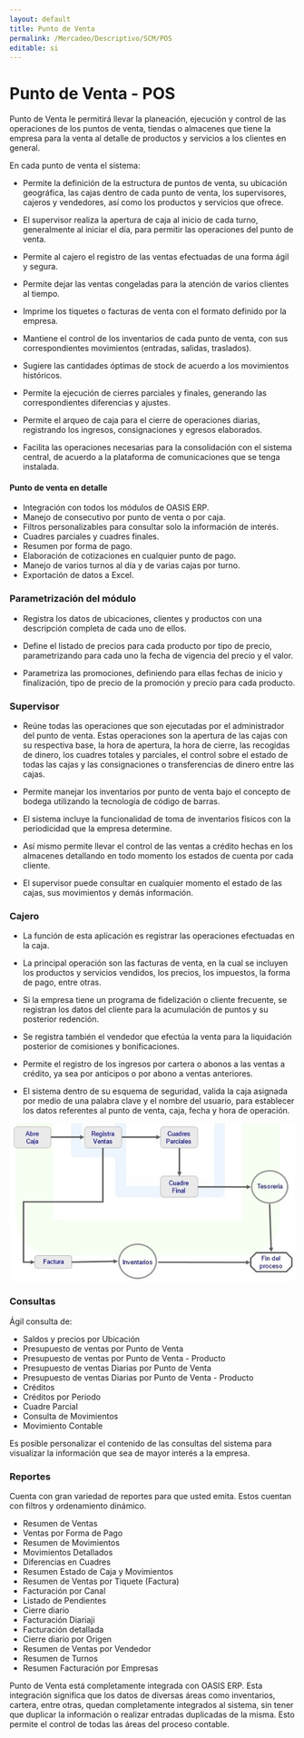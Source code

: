 ```yaml
---
layout: default
title: Punto de Venta
permalink: /Mercadeo/Descriptivo/SCM/POS
editable: si
---
```


# Punto de Venta - POS

Punto de Venta le permitirá llevar la planeación, ejecución y control  de las operaciones de los puntos de venta, tiendas o almacenes que tiene la empresa para la venta al detalle de productos y servicios a los clientes en general.  

En cada punto de venta el sistema:  

* Permite la definición de la estructura de puntos de venta, su ubicación geográfica, las cajas dentro de cada punto de venta, los supervisores, cajeros y vendedores, así como los productos y servicios que ofrece.  

* El supervisor realiza la apertura de caja al inicio de cada turno, generalmente al iniciar el día, para permitir las operaciones del punto de venta.  

* Permite al cajero el registro de las ventas efectuadas de una forma ágil y segura.  

* Permite dejar las ventas congeladas para la atención de varios clientes al tiempo.  

* Imprime los tiquetes o facturas de venta con el formato definido por la empresa.  

* Mantiene el control de los inventarios de cada punto de venta, con sus correspondientes movimientos (entradas, salidas, traslados).  

* Sugiere las cantidades óptimas de stock de acuerdo a los movimientos históricos.  

* Permite la ejecución de cierres parciales y finales, generando las correspondientes diferencias y ajustes.  

* Permite el arqueo de caja para el cierre de operaciones diarias, registrando los ingresos, consignaciones y egresos elaborados.  

* Facilita las operaciones necesarias para la consolidación con el sistema central, de acuerdo a la plataforma de comunicaciones que se tenga instalada.  


#### Punto de venta en detalle

* Integración con todos los módulos de OASIS ERP.  
* Manejo de consecutivo por punto de venta o por caja.  
* Filtros personalizables para consultar solo la información de interés.  
* Cuadres parciales y cuadres finales.  
* Resumen por forma de pago.  
* Elaboración de cotizaciones en cualquier punto de pago.  
* Manejo de varios turnos al día y de varias cajas por turno.  
* Exportación de datos a Excel.  


### Parametrización del módulo

* Registra los datos de ubicaciones, clientes y productos con una descripción completa de cada uno de ellos.  

* Define el listado de precios para cada producto por tipo de precio, parametrizando para cada uno la fecha de vigencia del precio y el valor.  

* Parametriza las promociones, definiendo para ellas fechas de inicio y finalización, tipo de precio de la promoción y precio para cada producto.  


### Supervisor

* Reúne todas las operaciones que son ejecutadas por el administrador del punto de venta. Estas operaciones son la apertura de las cajas con su respectiva base, la hora de apertura, la hora de cierre, las recogidas de dinero, los cuadres totales y parciales, el control sobre el estado de todas las cajas y las consignaciones o transferencias de dinero entre las cajas.

* Permite manejar los inventarios por punto de venta bajo el concepto de bodega utilizando la tecnología de código de barras.  

* El sistema incluye la funcionalidad de toma de inventarios físicos con la periodicidad que la empresa determine.  

* Así mismo permite llevar el control de las ventas a crédito hechas en los almacenes detallando en todo momento los estados de cuenta por cada cliente.  

* El supervisor puede consultar en cualquier momento el estado de las cajas, sus movimientos y demás información.  


### Cajero

* La función  de esta aplicación es registrar las operaciones efectuadas en la caja.  

* La principal operación son las facturas de venta, en la cual se incluyen los productos y servicios vendidos, los precios, los impuestos, la forma de pago, entre otras.  

* Si la empresa tiene un programa de fidelización o cliente frecuente, se registran los datos del cliente para la acumulación de puntos y su posterior redención.  

* Se registra también el vendedor que efectúa la venta para la liquidación posterior de comisiones y bonificaciones.  

* Permite el registro de los ingresos por cartera o abonos a las ventas a crédito, ya sea por anticipos o por abono a ventas anteriores.  

* El sistema dentro de su esquema de seguridad, valida la caja asignada por medio de una palabra clave y el nombre del usuario, para establecer los datos referentes al punto de venta, caja, fecha y hora de operación.  

![](POS.jpg)


### Consultas

Ágil consulta de:  

* Saldos y precios por Ubicación  
* Presupuesto de ventas por Punto de Venta  
* Presupuesto de ventas por Punto de Venta - Producto  
* Presupuesto de ventas Diarias por Punto de Venta  
* Presupuesto de ventas Diarias por Punto de Venta - Producto  
* Créditos  
* Créditos por Periodo  
* Cuadre Parcial  
* Consulta de Movimientos  
* Movimiento Contable  

Es posible personalizar el contenido de las consultas del sistema para visualizar la información que sea de mayor interés a la empresa.  

### Reportes

Cuenta con gran variedad de reportes para que usted emita. Estos cuentan con filtros y ordenamiento dinámico.  

* Resumen de Ventas  
* Ventas por Forma de Pago  
* Resumen de Movimientos  
* Movimientos Detallados  
* Diferencias en Cuadres  
* Resumen Estado de Caja y Movimientos  
* Resumen de Ventas por Tiquete (Factura)  
* Facturación por Canal  
* Listado de Pendientes  
* Cierre diario  
* Facturación Diariaji  
* Facturación detallada  
* Cierre diario por Origen  
* Resumen de Ventas por Vendedor  
* Resumen de Turnos  
* Resumen Facturación por Empresas  

Punto de Venta está completamente integrada con OASIS ERP. Esta integración significa que los datos de diversas áreas como inventarios, cartera, entre otras, quedan completamente integrados al sistema, sin tener que duplicar la información o realizar entradas duplicadas de la misma.  Esto permite el control de todas las áreas del proceso contable.  

